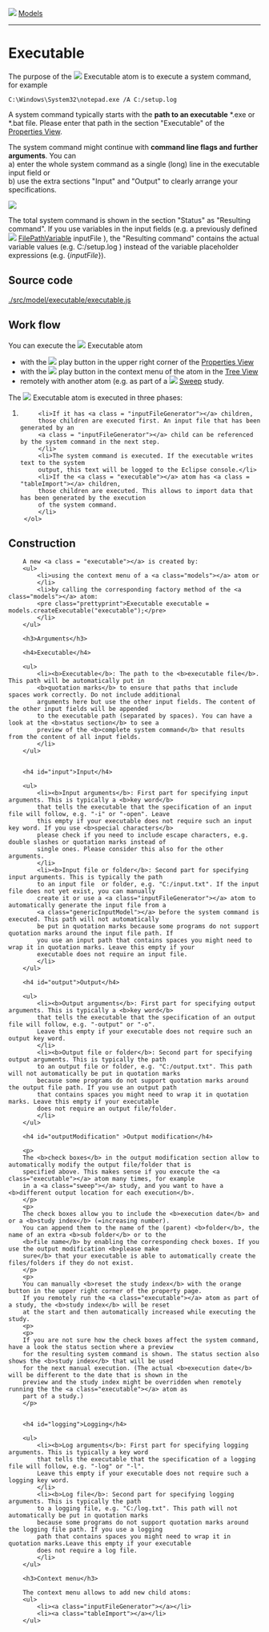 ![](../../../../icons/models.png) [Models](../models.md)

----

# Executable
		
The purpose of the ![](../../../../icons/run.png) Executable atom is to execute a system command, for example

```
C:\Windows\System32\notepad.exe /A C:/setup.log 
```

A system command typically starts with the **path to an executable** \*.exe or \*.bat file. Please enter that path in the section "Executable" of the [Properties View](../../../views/propertiesView.md). 

The system command might continue with **command line flags and further arguments**. You can<br>
a) enter the whole system command as a single (long) line in the executable input field or<br> 
b) use the extra sections "Input" and "Output" to clearly arrange your specifications.
	
![](../../../images/executable.png)

The total system command is shown in the section "Status" as "Resulting command". If you use variables in the input fields (e.g. a previously defined ![](../../../../icons/filePath.png) [FilePathVariable](../../variable/field/filePathVariable.md) inputFile ), the "Resulting command" contains the actual variable values (e.g. C:/setup.log ) instead of the variable placeholder expressions (e.g. {$inputFile$}). 
		
## Source code

[./src/model/executable/executable.js](../../../../src/model/executable/executable.js)
		
## Work flow	

You can execute the ![](../../../../icons/run.png) Executable atom  
* with the ![](../../../../icons/run.png) play button in the upper right corner of the [Properties View](../../../views/propertiesView.md)
* with the ![](../../../../icons/run.png) play button in the context menu of the atom in the [Tree View](../../../views/treeView.md)
* remotely with another atom (e.g. as part of a ![](../../../../icons/sweep.png) [Sweep]() study. 


The ![](../../../../icons/run.png) Executable atom is executed in three phases: 
		
1. 
			<li>If it has <a class = "inputFileGenerator"></a> children, 
			those children are executed first. An input file that has been generated by an 
			<a class = "inputFileGenerator"></a> child can be referenced by the system command in the next step.  
			</li>
			<li>The system command is executed. If the executable writes text to the system
			output, this text will be logged to the Eclipse console.</li>
			<li>If the <a class = "executable"></a> atom has <a class = "tableImport"></a> children, 
			those children are executed. This allows to import data that has been generated by the execution 
			of the system command.   
			</li>
		</ol>
				
## Construction
		
		A new <a class = "executable"></a> is created by: 
		<ul>
			<li>using the context menu of a <a class="models"></a> atom or
			</li>
			<li>by calling the corresponding factory method of the <a class="models"></a> atom:	
			<pre class="prettyprint">Executable executable = models.createExecutable("executable");</pre>	     
			</li>
		</ul>
		
		<h3>Arguments</h3>
		
		<h4>Executable</h4>
		
		<ul>
			<li><b>Executable</b>: The path to the <b>executable file</b>. This path will be automatically put in 
			<b>quotation marks</b> to ensure that paths that include spaces work correctly. Do not include additional
			arguments here but use the other input fields. The content of the other input fields will be appended 
			to the executable path (separated by spaces). You can have a look at the <b>status section</b> to see a
			preview of the <b>complete system command</b> that results from the content of all input fields.  
			</li>			
		</ul>
			
		
		<h4 id="input">Input</h4>
		
		<ul>
			<li><b>Input arguments</b>: First part for specifying input arguments. This is typically a <b>key word</b>
			that tells the executable that the specification of an input file will follow, e.g. "-i" or "-open". Leave 
			this empty if your executable does not require such an input key word. If you use <b>special characters</b>
			please check if you need to include escape characters, e.g. double slashes or quotation marks instead of
			single ones. Please consider this also for the other arguments.
			</li>
			<li><b>Input file or folder</b>: Second part for specifying input arguments. This is typically the path
			to an input file  or folder, e.g. "C:/input.txt". If the input file does not yet exist, you can manually 
			create it or use a <a class="inputFileGenerator"></a> atom to automatically generate the input file from a 
			<a class="genericInputModel"></a> before the system command is executed. This path will not automatically
			be put in quotation marks because some programs do not support quotation marks around the input file path. If
			you use an input path that contains spaces you might need to wrap it in quotation marks. Leave this empty if your
			executable does not require an input file.   	     
			</li>
		</ul>
		
		<h4 id="output">Output</h4>
		
		<ul>
			<li><b>Output arguments</b>: First part for specifying output arguments. This is typically a <b>key word</b>
			that tells the executable that the specification of an output file will follow, e.g. "-output" or "-o". 
			Leave this empty if your executable does not require such an output key word.  
			</li>
			<li><b>Output file or folder</b>: Second part for specifying output arguments. This is typically the path
			to an output file or folder, e.g. "C:/output.txt". This path will not automatically be put in quotation marks 
			because some programs do not support quotation marks around the output file path. If you use an output path
			that contains spaces you might need to wrap it in quotation marks. Leave this empty if your executable 
			does not require an output file/folder.   	     
			</li>
		</ul>
		
		<h4 id="outputModification" >Output modification</h4>
		
		<p>
		The <b>check boxes</b> in the output modification section allow to automatically modify the output file/folder that is
		specified above. This makes sense if you execute the <a class="executable"></a> atom many times, for example
		in a <a class="sweep"></a> study, and you want to have a <b>different output location for each execution</b>.
		</p>
		<p>
		The check boxes allow you to include the <b>execution date</b> and or a <b>study index</b> (=increasing number). 
		You can append them to the name of the (parent) <b>folder</b>, the name of an extra <b>sub folder</b> or to the 
		<b>file name</b> by enabling the corresponding check boxes. If you use the output modification <b>please make
		sure</b> that your executable is able to automatically create the files/folders if they do not exist. 
		</p>
		<p>
		You can manually <b>reset the study index</b> with the orange button in the upper right corner of the property page. 
		If you remotely run the <a class="executable"></a> atom as part of a study, the <b>study index</b> will be reset
		at the start and then automatically increased while executing the study.       
		<p>
		<p>
		If you are not sure how the check boxes affect the system command, have a look the status section where a preview
		for the resulting system command is shown. The status section also shows the <b>study index</b> that will be used 
		for the next manual execution. (The actual <b>execution date</b> will be different to the date that is shown in the 
		preview and the study index might be overridden when remotely running the the <a class="executable"></a> atom as 
		part of a study.)  
		</p>
		
		
		<h4 id="logging">Logging</h4>
		
		<ul>
			<li><b>Log arguments</b>: First part for specifying logging arguments. This is typically a key word
			that tells the executable that the specification of a logging file will follow, e.g. "-log" or "-l". 
			Leave this empty if your executable does not require such a logging key word.  
			</li>
			<li><b>Log file</b>: Second part for specifying logging arguments. This is typically the path
			to a logging file, e.g. "C:/log.txt". This path will not automatically be put in quotation marks 
			because some programs do not support quotation marks around the logging file path. If you use a logging
			path that contains spaces you might need to wrap it in quotation marks.Leave this empty if your executable
			does not require a log file.   	     
			</li>
		</ul>
				
		<h3>Context menu</h3>
	
		The context menu allows to add new child atoms: 
		<ul>		
			<li><a class="inputFileGenerator"></a></li>
			<li><a class="tableImport"></a></li>		
		</ul>
		
	
</body>
